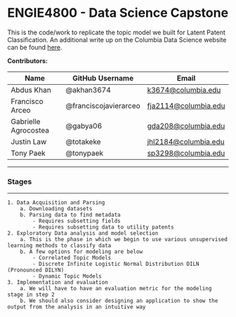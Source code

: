 # ENGIE4800 - Data Science Capstone

This is the code/work to replicate the topic model we built for Latent Patent Classification. An additional write up on the Columbia Data Science website can be found [here](https://industry.datascience.columbia.edu/project/mapping-us-patent-applications).

**Contributors:**

Name | GitHub Username | Email 
---  | ---      | --- 
Abdus Khan |  @akhan3674 | k3674@columbia.edu
Francisco Arceo |  @franciscojavierarceo | fja2114@columbia.edu
Gabrielle Agrocostea | @gabya06 | gda208@columbia.edu
Justin Law | @totakeke | jhl2184@columbia.edu
Tony Paek | @tonypaek | sp3298@columbia.edu

----------------
### Stages
----------------

	1. Data Acquisition and Parsing
		a. Downloading datasets
		b. Parsing data to find metadata
			- Requires subsetting fields 
			- Requires subsetting data to utility patents
	2. Exploratory Data analysis and model selection
		a. This is the phase in which we begin to use various unsupervised learning methods to classify data
		b. A few options for modeling are below
			- Correlated Topic Models
			- Discrete Infinite Logistic Normal Distribution DILN (Pronounced DILYN)
			- Dynamic Topic Models
	3. Implementation and evaluation
		a. We will have to have an evaluation metric for the modeling stage in step 2
		b. We should also consider designing an application to show the output from the analysis in an intuitive way


